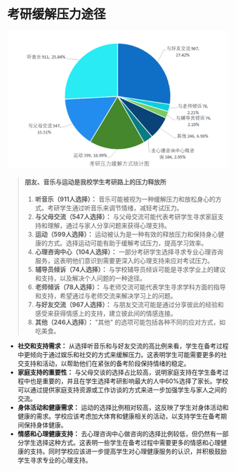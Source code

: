 # 考研缓解压力途径

![](../static/4.png)

> #### 朋友、音乐与运动是我校学生考研路上的压力释放所
>
> 1. **听音乐（911人选择）：** 音乐可能被视为一种缓解压力和放松身心的方式。考研学生通过听音乐来调节情绪，减轻考试压力。
> 2. **与父母交流（547人选择）：** 与父母交流可能代表考研学生寻求家庭支持和理解，通过与家人分享问题来获得心理支持。
> 3. **运动（599人选择）：** 运动被认为是一种有效的释放压力和保持身心健康的方式。选择运动可能有助于缓解考试压力，提高学习效率。
> 4. **心理咨询中心（104人选择）：** 一部分考研学生选择寻求专业心理咨询服务，这表明他们意识到需要更深入的心理支持来应对考试压力。
> 5. **辅导员倾诉（74人选择）：** 与学校辅导员倾诉可能是寻求学业上的建议和支持，以及解决个人问题的一种途径。
> 6. **老师倾诉（78人选择）：** 与老师交流可能代表学生寻求学科方面的指导和支持，希望通过与老师交流来解决学习上的问题。
> 7. **与好友交流（967人选择）：** 与朋友交流可能是通过分享彼此的经验和感受来获得情感上的支持，建立彼此间的情感连接。
> 8. **其他（246人选择）：** "其他" 的选项可能包括各种不同的应对方式，如吃美食。

- **社交和支持需求：** 从选择听音乐和与好友交流的高比例来看，学生在备考过程中更倾向于通过娱乐和社交的方式来缓解压力。这表明学生可能需要更多的社交支持和活动，以帮助他们在紧张的备考阶段保持情绪的稳定。
- **家庭支持的重要性：** 与父母交谈的选择占比较高，说明家庭支持在学生备考过程中也是重要的，并且在学生选择考研影响最大的人中60%选择了家长。学校可以通过提供家庭支持资源或工作访谈的方式来进一步加强学生与家人之间的交流。
- **身体活动和健康需求：** 运动的选择比例相对较高，这反映了学生对身体活动和健康的需求。学校应该考虑加大体育和健康相关的活动，以支持学生在备考期间保持身体健康。
- **情感和心理健康支持：** 去心理咨询中心做咨询的选择比例较低，但仍然有一部分学生选择这种方式。这表明一些学生在备考过程中需要更多的情感和心理健康的支持。同时学校应该进一步提高学生对心理健康服务的认识，并积极鼓励学生寻求专业的心理支持。
